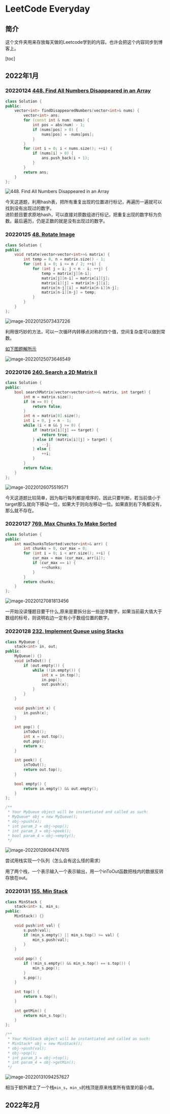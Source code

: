 # LeetCode Everyday

## 简介

这个文件夹用来存放每天做的Leetcode学到的内容。也许会把这个内容同步到博客上。

[toc]

## 2022年1月

### 20220124 [448. Find All Numbers Disappeared in an Array](https://leetcode-cn.com/problems/find-all-numbers-disappeared-in-an-array/)

```c++
class Solution {
public:
    vector<int> findDisappearedNumbers(vector<int>& nums) {
        vector<int> ans;
        for (const int & num: nums) {
            int pos = abs(num) - 1;
            if (nums[pos] > 0) {
                nums[pos] = -nums[pos];
            }
        }
        for (int i = 0; i < nums.size(); ++i) {
            if (nums[i] > 0) {
                ans.push_back(i + 1);
            }
        }
        return ans;
    }
};
```

![448. Find All Numbers Disappeared in an Array](README.assets/image-20220124085812012.png)

今天这道题，利用hash表，把所有重复出现的位置进行标记，再遍历一遍就可以找到没有出现过的数字。  
进阶题目要求原地hash，可以直接对原数组进行标记，把重复出现的数字标为负数。最后遍历，仍是正数的就是没有出现过的数字。

### 20220125 [48. Rotate Image](https://leetcode-cn.com/problems/rotate-image/)

```c++
class Solution {
public:
    void rotate(vector<vector<int>>& matrix) {
        int temp = 0, n = matrix.size() - 1;
        for (int i = 0; i <= n / 2; ++i) {
            for (int j = i; j < n - i; ++j) {
                temp = matrix[j][n-i];
                matrix[j][n-i] = matrix[i][j];
                matrix[i][j] = matrix[n-j][i];
                matrix[n-j][i] = matrix[n-i][n-j];
                matrix[n-i][n-j] = temp;
            }
        }
    }
};
```

![image-20220125073437226](README.assets/image-20220125073437226.png)

利用很巧妙的方法，可以一次循环内转移点对称的四个值，空间复杂度可以做到常数。

 [如下图题解所示](https://leetcode-cn.com/problems/rotate-image/solution/48-xuan-zhuan-tu-xiang-fu-zhu-ju-zhen-yu-jobi/)



![image-20220125073646549](README.assets/image-20220125073646549.png)

### 20220126 [240. Search a 2D Matrix II](https://leetcode-cn.com/problems/search-a-2d-matrix-ii/)

```c++
class Solution {
public:
    bool searchMatrix(vector<vector<int>>& matrix, int target) {
        int m = matrix.size();
        if (m == 0) {
            return false;
        }
        int n = matrix[0].size();
        int i = 0, j = n - 1;
        while (i < m && j >= 0) {
            if (matrix[i][j] == target) {
                return true;
            } else if (matrix[i][j] > target) {
                --j;
            } else {
                ++i;
            }
        }
        return false;
    }
};
```

![image-20220126075519571](README.assets/image-20220126075519571.png)

今天这道题比较简单，因为每行每列都是增序的，因此只要判断，若当前值小于target那么就向下移动一位，如果大于则向左移动一位。如果直到右下角都没有，那么就不存在。



### 20220127 [769. Max Chunks To Make Sorted](https://leetcode-cn.com/problems/max-chunks-to-make-sorted/) 

```c++
class Solution {
public:
    int maxChunksToSorted(vector<int>& arr) {
        int chunks = 0, cur_max = 0;
        for (int i = 0; i < arr.size(); ++i) {
            cur_max = max (cur_max, arr[i]);
            if (cur_max == i) {
                ++chunks;
            }
        }
        return chunks;
    }
};
```

![image-20220127081813456](README.assets/image-20220127081813456.png)

一开始没读懂题目要干什么,原来是要拆分出一些逆序数字。如果当前最大值大于数组的标号，则说明右边一定有小于数组位置的数字。

### 20220128 [232. Implement Queue using Stacks](https://leetcode-cn.com/problems/implement-queue-using-stacks/)

```c++
class MyQueue {
    stack<int> in, out;
public:
    MyQueue() {}
    void inToOut() {
        if (out.empty()) {
            while (!in.empty()) {
                int x = in.top();
                in.pop();
                out.push(x);
            }
        }
    }
    
    void push(int x) {
        in.push(x);
    }
    
    int pop() {
        inToOut();
        int x = out.top();
        out.pop();
        return x;
    }
    
    int peek() {
        inToOut();
        return out.top();
    }
    
    bool empty() {
        return in.empty() && out.empty();
    }
};

/**
 * Your MyQueue object will be instantiated and called as such:
 * MyQueue* obj = new MyQueue();
 * obj->push(x);
 * int param_2 = obj->pop();
 * int param_3 = obj->peek();
 * bool param_4 = obj->empty();
 */
```

![image-20220128084747815](README.assets/image-20220128084747815.png)

尝试用栈实现一个队列（怎么会有这么怪的需求）

用了两个栈，一个表示输入一个表示输出，用一个inToOut函数把栈内的数据反转存放在out。

### 20220131 [155. Min Stack](https://leetcode-cn.com/problems/min-stack/)

```c++
class MinStack {
    stack<int> s, min_s;
public:
    MinStack() {}
    
    void push(int val) {
        s.push(val);
        if (min_s.empty() || min_s.top() >= val) {
            min_s.push(val);
        }
    }
    
    void pop() {
        if (!min_s.empty() && min_s.top() == s.top()) {
            min_s.pop();
        }
        s.pop();
    }
    
    int top() {
        return s.top();
    }
    
    int getMin() {
        return min_s.top();
    }
};

/**
 * Your MinStack object will be instantiated and called as such:
 * MinStack* obj = new MinStack();
 * obj->push(val);
 * obj->pop();
 * int param_3 = obj->top();
 * int param_4 = obj->getMin();
 */
```

![image-20220131094257627](README.assets/image-20220131094257627.png)

相当于额外建立了一个栈`min_s`，`min_s`的栈顶是原来栈里所有值里的最小值。

## 2022年2月

